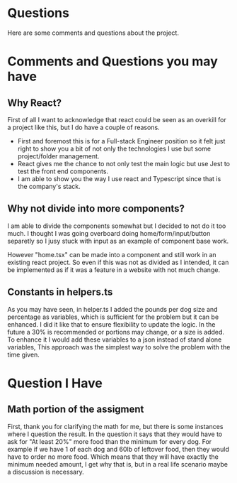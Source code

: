 # Questions

Here are some comments and questions about the project.


# Comments and Questions you may have

## Why React?

First of all I want to acknowledge that react could be seen as an overkill for a project like this, but I do have a couple of reasons.

- First and foremost this is for a Full-stack Engineer position so it felt just right to show you a bit of not only the technologies I use but some project/folder management.
- React gives me the chance to not only test the main logic but use Jest to test the front end components.
- I am able to show you the way I use react and Typescript since that is the company's stack.

## Why not divide into more components?
I am able to divide the components somewhat but I decided to not do it too much. I thought I was going overboard doing home/form/input/button separetly so I jusy stuck with input as an example of component base work.

However "home.tsx" can be made into a component and still work in an existing react project. So even if this was not as divided as I intended, it can be implemented as if it was a feature in a website with not much change.


## Constants in helpers.ts

As you may have seen, in helper.ts I added the pounds per dog size and percentage as variables, which is sufficient for the problem but it can be enhanced. I did it like that to ensure flexibility to update the logic. In the future a 30% is recommended or portions may change, or a size is added. To enhance it I would add these variables to a json instead of stand alone variables, This approach was the simplest way to solve the problem with the time given.

# Question I Have

## Math portion of the assigment

First, thank you for clarifying the math for me, but there is some instances where I question the result. In the question it says that they would have to ask for "At least 20%" more food than the minimum for every dog. For example if we have 1 of each dog and 60lb of leftover food, then they would have to order no more food. Which means that they will have exactly the minimum needed amount, I get why that is, but in a real life scenario maybe a discussion is necessary. 